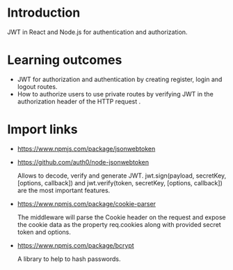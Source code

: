 # Introduction

JWT in React and Node.js for authentication and authorization.

# Learning outcomes

- JWT for authorization and authentication by creating register, login and logout routes.
- How to authorize users to use private routes by verifying JWT in the authorization header of the HTTP request .

# Import links

- https://www.npmjs.com/package/jsonwebtoken
- https://github.com/auth0/node-jsonwebtoken

  Allows to decode, verify and generate JWT.
  jwt.sign(payload, secretKey, [options, callback]) and jwt.verify(token, secretKey, [options, callback]) are the most important features.

- https://www.npmjs.com/package/cookie-parser

  The middleware will parse the Cookie header on the request and expose the cookie data as the property req.cookies along with provided secret token and options.

- https://www.npmjs.com/package/bcrypt

  A library to help to hash passwords.
